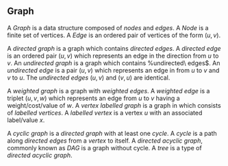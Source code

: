## Graph

A $Graph$ is a data structure composed of $nodes$ and $edges$. 
A $Node$ is a finite set of vertices. 
A $Edge$ is an ordered pair of vertices 
of the form $(u, v)$.

A $directed\ graph$ is a graph which contains $directed\ edges$. 
A $directed\ edge$ is an ordered pair
$(u, v)$ which represents an edge in the direction from $u$ to $v$.
An $undirected\ graph$ is a graph which contains %undirected\ edges$.
An $undirected\ edge$ is a pair
$(u, v)$ which represents an edge in from $u$ to $v$ and $v$ to $u$. 
The $undirected\ edges\ (u, v)$ 
and $(v, u)$ are identical.

A $weighted\ graph$ is a graph with $weighted\ edges$.
A $weighted\ edge$ is a triplet 
$(u, v, w)$ which represents an edge from $u$ to $v$ having a weight/cost/value of $w$.
A $vertex\ labelled\ graph$ is a graph in which consists of $labelled\ vertices$.
A $labelled\ vertex$ is a vertex $u$ with an associated label/value $x$.

A $cyclic\ graph$ is a $directed\ graph$ with at least one $cycle$.
A $cycle$ is a path along $directed\ edges$ from a $vertex$ to itself.
A $directed\ acyclic\ graph$, commonly known as $DAG$ is a graph without cycle. 
A $tree$ is a type of $directed\ acyclic\ graph$.

<script type="text/javascript" async
  src="https://cdn.mathjax.org/mathjax/latest/MathJax.js?config=TeX-MML-AM_CHTML">
</script>